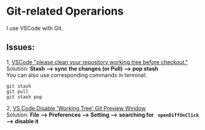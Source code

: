 # Git-related Operarions
I use VSCode with Git.  
## Issues:
1, [VSCode "please clean your repository working tree before checkout."](https://stackoverflow.com/questions/51817479/vscode-please-clean-your-repository-working-tree-before-checkout)    
Solution: **Stash --> sync the changes (or Pull) --> pop stash**  
You can also use corresponding commands in terminal: 
```
git stash
git pull
git stash pop
```
2, [VS Code Disable 'Working Tree' Git Preview Window](https://tomkadwill.com/vscode-disable-working-tree-git-preview-window)  
Solution: **File --> Preferences --> Setting --> searching for ` openDiffOnClick` --> disable it**  
